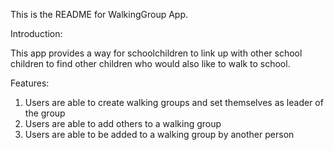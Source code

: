 This is the README for WalkingGroup App.


Introduction:

This app provides a way for schoolchildren to link up with other school children
to find other children who would also like to walk to school.

Features:

1. Users are able to create walking groups and set themselves as leader of the group
2. Users are able to add others to a walking group 
3. Users are able to be added to a walking group by another person

